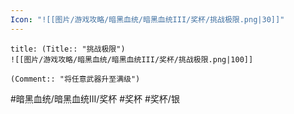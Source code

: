 ```yaml
---
Icon: "![[图片/游戏攻略/暗黑血统/暗黑血统III/奖杯/挑战极限.png|30]]"
---
```

```ad-common-silver-trophy
title: (Title:: "挑战极限")
![[图片/游戏攻略/暗黑血统/暗黑血统III/奖杯/挑战极限.png|100]]

(Comment:: "将任意武器升至满级")
```

#暗黑血统/暗黑血统III/奖杯 #奖杯 #奖杯/银
